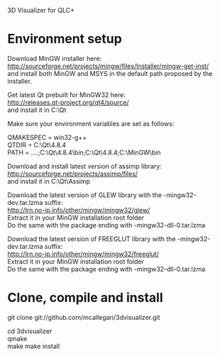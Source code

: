 3D Visualizer for QLC+

Environment setup
============

Download MinGW installer here:<br>
http://sourceforge.net/projects/mingw/files/Installer/mingw-get-inst/<br>
and install both MinGW and MSYS in the default path proposed by the installer.<br>

Get latest Qt prebuilt for MinGW32 here:<br>
http://releases.qt-project.org/qt4/source/<br>
and install it in C:\Qt

Make sure your environment variables are set as follows:

QMAKESPEC = win32-g++<br>
QTDIR = C:\Qt\4.8.4<br>
PATH = ....;C:\Qt\4.8.4\bin;C:\Qt\4.8.4;C:\MinGW\bin<br>

Download and install latest version of assimp library:<br>
http://sourceforge.net/projects/assimp/files/<br>
and install it in C:\Qt\Assimp

Download the latest version of GLEW library with the -mingw32-dev.tar.lzma suffix:<br>
http://lrn.no-ip.info/other/mingw/mingw32/glew/<br>
Extract it in your MinGW installation root folder<br>
Do the same with the package ending with -mingw32-dll-0.tar.lzma

Download the latest version of FREEGLUT library with the -mingw32-dev.tar.lzma suffix:<br>
http://lrn.no-ip.info/other/mingw/mingw32/freeglut/<br>
Extract it in your MinGW installation root folder<br>
Do the same with the package ending with -mingw32-dll-0.tar.lzma

Clone, compile and install
============
git clone git://github.com/mcallegari/3dvisualizer.git

cd 3dvisualizer<br>
qmake<br>
make 
make install
